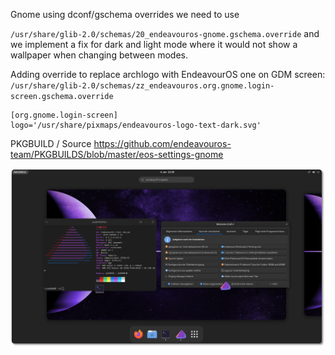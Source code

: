 Gnome using dconf/gschema overrides we need to use 

`/usr/share/glib-2.0/schemas/20_endeavouros-gnome.gschema.override`
and we implement a fix for dark and light mode where it would not show a wallpaper when changing between modes.

Adding override to replace archlogo with EndeavourOS one on GDM screen:
`/usr/share/glib-2.0/schemas/zz_endeavouros.org.gnome.login-screen.gschema.override`

```
[org.gnome.login-screen]
logo='/usr/share/pixmaps/endeavouros-logo-text-dark.svg'
```

PKGBUILD / Source
https://github.com/endeavouros-team/PKGBUILDS/blob/master/eos-settings-gnome

![eos-gnome](https://raw.githubusercontent.com/endeavouros-team/endeavouros-DE-fixes/main/gnome/gnome.png)

